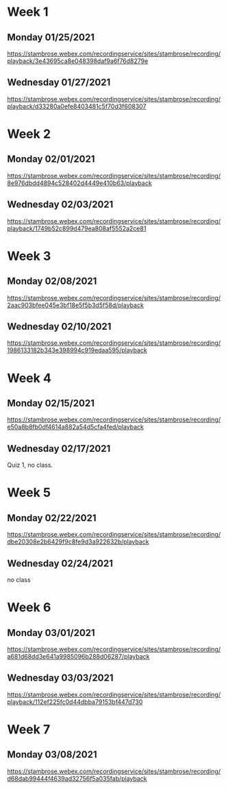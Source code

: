 # Week 1
## Monday 01/25/2021
https://stambrose.webex.com/recordingservice/sites/stambrose/recording/playback/3e43695ca8e048398daf9a6f76d8279e
## Wednesday 01/27/2021
https://stambrose.webex.com/recordingservice/sites/stambrose/recording/playback/d33280a0efe8403481c5f70d3f608307

# Week 2
## Monday 02/01/2021
https://stambrose.webex.com/recordingservice/sites/stambrose/recording/8e976dbdd4894c528402d4449e410b63/playback
## Wednesday 02/03/2021
https://stambrose.webex.com/recordingservice/sites/stambrose/recording/playback/1749b52c899d479ea808af5552a2ce81

# Week 3
## Monday 02/08/2021
https://stambrose.webex.com/recordingservice/sites/stambrose/recording/2aac903bfee045e3bf18e5f5b3d5f58d/playback
## Wednesday 02/10/2021
https://stambrose.webex.com/recordingservice/sites/stambrose/recording/1986133182b343e398994c919edaa595/playback

# Week 4
## Monday 02/15/2021
https://stambrose.webex.com/recordingservice/sites/stambrose/recording/e50a8b8fb0df4614a882a54d5cfa4fed/playback
## Wednesday 02/17/2021
Quiz 1, no class.

# Week 5
## Monday 02/22/2021
https://stambrose.webex.com/recordingservice/sites/stambrose/recording/dbe20308e2b6429f9c8fe9d3a922632b/playback
## Wednesday 02/24/2021
no class

# Week 6
## Monday 03/01/2021
https://stambrose.webex.com/recordingservice/sites/stambrose/recording/a681d68dd3e641a9985096b288d06287/playback
## Wednesday 03/03/2021
https://stambrose.webex.com/recordingservice/sites/stambrose/recording/playback/112ef225fc0d44dbba79153bf447d730

# Week 7
## Monday 03/08/2021
https://stambrose.webex.com/recordingservice/sites/stambrose/recording/d68dab99444f4639ad32756f5a035fab/playback
